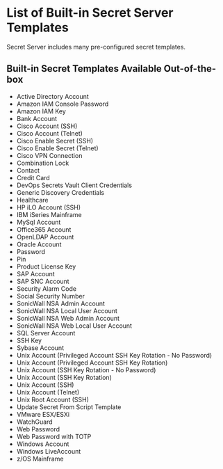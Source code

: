 [title]: # (List of Built-in Secret Templates)
[tags]: # (list,built-in,secret templates)
[priority]: # (1000)

# List of Built-in Secret Server Templates

Secret Server includes many pre-configured secret templates.

## Built-in Secret Templates Available Out-of-the-box

* Active Directory Account
* Amazon IAM Console Password
* Amazon IAM Key
* Bank Account
* Cisco Account (SSH)
* Cisco Account (Telnet)
* Cisco Enable Secret (SSH)
* Cisco Enable Secret (Telnet)
* Cisco VPN Connection
* Combination Lock
* Contact
* Credit Card
* DevOps Secrets Vault Client Credentials
* Generic Discovery Credentials
* Healthcare
* HP iLO Account (SSH)
* IBM iSeries Mainframe
* MySql Account
* Office365 Account
* OpenLDAP Account
* Oracle Account
* Password
* Pin
* Product License Key
* SAP Account
* SAP SNC Account
* Security Alarm Code
* Social Security Number
* SonicWall NSA Admin Account
* SonicWall NSA Local User Account
* SonicWall NSA Web Admin Account
* SonicWall NSA Web Local User Account
* SQL Server Account
* SSH Key
* Sybase Account
* Unix Account (Privileged Account SSH Key Rotation - No Password)
* Unix Account (Privileged Account SSH Key Rotation)
* Unix Account (SSH Key Rotation - No Password)
* Unix Account (SSH Key Rotation)
* Unix Account (SSH)
* Unix Account (Telnet)
* Unix Root Account (SSH)
* Update Secret From Script Template
* VMware ESX/ESXi
* WatchGuard
* Web Password
* Web Password with TOTP
* Windows Account
* Windows LiveAccount
* z/OS Mainframe
